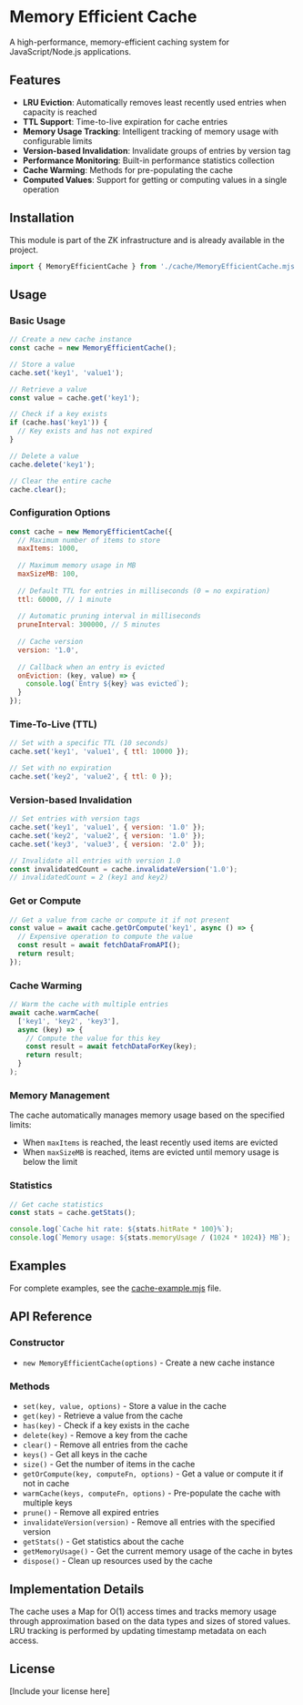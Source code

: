 # Memory Efficient Cache

A high-performance, memory-efficient caching system for JavaScript/Node.js applications.

## Features

- **LRU Eviction**: Automatically removes least recently used entries when capacity is reached
- **TTL Support**: Time-to-live expiration for cache entries
- **Memory Usage Tracking**: Intelligent tracking of memory usage with configurable limits
- **Version-based Invalidation**: Invalidate groups of entries by version tag
- **Performance Monitoring**: Built-in performance statistics collection
- **Cache Warming**: Methods for pre-populating the cache
- **Computed Values**: Support for getting or computing values in a single operation

## Installation

This module is part of the ZK infrastructure and is already available in the project.

```javascript
import { MemoryEfficientCache } from './cache/MemoryEfficientCache.mjs';
```

## Usage

### Basic Usage

```javascript
// Create a new cache instance
const cache = new MemoryEfficientCache();

// Store a value
cache.set('key1', 'value1');

// Retrieve a value
const value = cache.get('key1');

// Check if a key exists
if (cache.has('key1')) {
  // Key exists and has not expired
}

// Delete a value
cache.delete('key1');

// Clear the entire cache
cache.clear();
```

### Configuration Options

```javascript
const cache = new MemoryEfficientCache({
  // Maximum number of items to store
  maxItems: 1000,
  
  // Maximum memory usage in MB
  maxSizeMB: 100,
  
  // Default TTL for entries in milliseconds (0 = no expiration)
  ttl: 60000, // 1 minute
  
  // Automatic pruning interval in milliseconds
  pruneInterval: 300000, // 5 minutes
  
  // Cache version
  version: '1.0',
  
  // Callback when an entry is evicted
  onEviction: (key, value) => {
    console.log(`Entry ${key} was evicted`);
  }
});
```

### Time-To-Live (TTL)

```javascript
// Set with a specific TTL (10 seconds)
cache.set('key1', 'value1', { ttl: 10000 });

// Set with no expiration
cache.set('key2', 'value2', { ttl: 0 });
```

### Version-based Invalidation

```javascript
// Set entries with version tags
cache.set('key1', 'value1', { version: '1.0' });
cache.set('key2', 'value2', { version: '1.0' });
cache.set('key3', 'value3', { version: '2.0' });

// Invalidate all entries with version 1.0
const invalidatedCount = cache.invalidateVersion('1.0');
// invalidatedCount = 2 (key1 and key2)
```

### Get or Compute

```javascript
// Get a value from cache or compute it if not present
const value = await cache.getOrCompute('key1', async () => {
  // Expensive operation to compute the value
  const result = await fetchDataFromAPI();
  return result;
});
```

### Cache Warming

```javascript
// Warm the cache with multiple entries
await cache.warmCache(
  ['key1', 'key2', 'key3'],
  async (key) => {
    // Compute the value for this key
    const result = await fetchDataForKey(key);
    return result;
  }
);
```

### Memory Management

The cache automatically manages memory usage based on the specified limits:

- When `maxItems` is reached, the least recently used items are evicted
- When `maxSizeMB` is reached, items are evicted until memory usage is below the limit

### Statistics

```javascript
// Get cache statistics
const stats = cache.getStats();

console.log(`Cache hit rate: ${stats.hitRate * 100}%`);
console.log(`Memory usage: ${stats.memoryUsage / (1024 * 1024)} MB`);
```

## Examples

For complete examples, see the [cache-example.mjs](../../examples/cache-example.mjs) file.

## API Reference

### Constructor

- `new MemoryEfficientCache(options)` - Create a new cache instance

### Methods

- `set(key, value, options)` - Store a value in the cache
- `get(key)` - Retrieve a value from the cache
- `has(key)` - Check if a key exists in the cache
- `delete(key)` - Remove a key from the cache
- `clear()` - Remove all entries from the cache
- `keys()` - Get all keys in the cache
- `size()` - Get the number of items in the cache
- `getOrCompute(key, computeFn, options)` - Get a value or compute it if not in cache
- `warmCache(keys, computeFn, options)` - Pre-populate the cache with multiple keys
- `prune()` - Remove all expired entries
- `invalidateVersion(version)` - Remove all entries with the specified version
- `getStats()` - Get statistics about the cache
- `getMemoryUsage()` - Get the current memory usage of the cache in bytes
- `dispose()` - Clean up resources used by the cache

## Implementation Details

The cache uses a Map for O(1) access times and tracks memory usage through approximation based on the data types and sizes of stored values. LRU tracking is performed by updating timestamp metadata on each access.

## License

[Include your license here] 